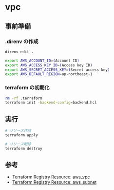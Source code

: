 # vpc

## 事前準備

### .direnv の作成

``` sh
direnv edit .

export AWS_ACCOUNT_ID=(Account ID)
export AWS_ACCESS_KEY_ID=(Access key ID)
export AWS_SECRET_ACCESS_KEY=(Secret access key)
export AWS_DEFAULT_REGION=ap-northeast-1
```

### terraform の初期化

```sh
rm -rf .terraform
terraform init -backend-config=backend.hcl
```

## 実行

```sh
# リソース作成
terraform apply

# リソース削除
terraform destroy
```

## 参考

- [Terraform Registry Resource: aws_vpc](https://registry.terraform.io/providers/hashicorp/aws/latest/docs/resources/vpc)
- [Terraform Registry Resource: aws_subnet](https://registry.terraform.io/providers/hashicorp/aws/latest/docs/resources/subnet)
